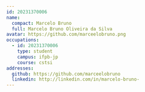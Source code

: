 ```yaml
---
id: 20231370006
name:
  compact: Marcelo Bruno
  full: Marcelo Bruno Oliveira da Silva
avatar: https://github.com/marceelobruno.png
occupations:
  - id: 20231370006
    type: student
    campus: ifpb-jp
    course: cstsi
addresses:
  github: https://github.com/marceelobruno
  linkedin: http://linkedin.com/in/marcelo-bruno-
---
```

